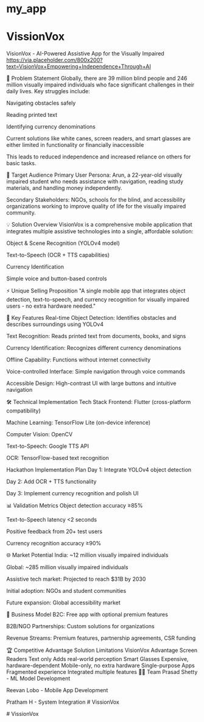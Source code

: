 # my_app
# VissionVox

VisionVox - AI-Powered Assistive App for the Visually Impaired
https://via.placeholder.com/800x200?text=VisionVox+Empowering+Independence+Through+AI

🎯 Problem Statement
Globally, there are 39 million blind people and 246 million visually impaired individuals who face significant challenges in their daily lives. Key struggles include:

Navigating obstacles safely

Reading printed text

Identifying currency denominations

Current solutions like white canes, screen readers, and smart glasses are either limited in functionality or financially inaccessible

This leads to reduced independence and increased reliance on others for basic tasks.

👥 Target Audience
Primary User Persona: Arun, a 22-year-old visually impaired student who needs assistance with navigation, reading study materials, and handling money independently.

Secondary Stakeholders: NGOs, schools for the blind, and accessibility organizations working to improve quality of life for the visually impaired community.

💡 Solution Overview
VisionVox is a comprehensive mobile application that integrates multiple assistive technologies into a single, affordable solution:

Object & Scene Recognition (YOLOv4 model)

Text-to-Speech (OCR + TTS capabilities)

Currency Identification

Simple voice and button-based controls

⚡ Unique Selling Proposition
"A single mobile app that integrates object detection, text-to-speech, and currency recognition for visually impaired users - no extra hardware needed."

🚀 Key Features
Real-time Object Detection: Identifies obstacles and describes surroundings using YOLOv4

Text Recognition: Reads printed text from documents, books, and signs

Currency Identification: Recognizes different currency denominations

Offline Capability: Functions without internet connectivity

Voice-controlled Interface: Simple navigation through voice commands

Accessible Design: High-contrast UI with large buttons and intuitive navigation

🛠️ Technical Implementation
Tech Stack
Frontend: Flutter (cross-platform compatibility)

Machine Learning: TensorFlow Lite (on-device inference)

Computer Vision: OpenCV

Text-to-Speech: Google TTS API

OCR: TensorFlow-based text recognition

Hackathon Implementation Plan
Day 1: Integrate YOLOv4 object detection

Day 2: Add OCR + TTS functionality

Day 3: Implement currency recognition and polish UI

📊 Validation Metrics
Object detection accuracy ≥85%

Text-to-Speech latency <2 seconds

Positive feedback from 20+ test users

Currency recognition accuracy ≥90%

🌐 Market Potential
India: ~12 million visually impaired individuals

Global: ~285 million visually impaired individuals

Assistive tech market: Projected to reach $31B by 2030

Initial adoption: NGOs and student communities

Future expansion: Global accessibility market

💼 Business Model
B2C: Free app with optional premium features

B2B/NGO Partnerships: Custom solutions for organizations

Revenue Streams: Premium features, partnership agreements, CSR funding

🏆 Competitive Advantage
Solution	Limitations	VisionVox Advantage
Screen Readers	Text only	Adds real-world perception
Smart Glasses	Expensive, hardware-dependent	Mobile-only, no extra hardware
Single-purpose Apps	Fragmented experience	Integrated multiple features
👨‍💻 Team
Prasad Shetty - ML Model Development

Reevan Lobo - Mobile App Development

Pratham H - System Integration
#   V i s s i o n V o x 
 
 


#   V i s s i o n V o x 
 
 
